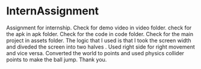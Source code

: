 # InternAssignment
Assignment for internship.
Check for demo video in video folder.
check for the apk in apk folder.
Check for the code in code folder.
Check for the main project in assets folder.
The logic that I used is that I took the screen width and diveded the screen into two halves .
Used right side for right movement and vice versa.
Converted the world to points and used physics collider points to make the ball jump.
Thank you.
